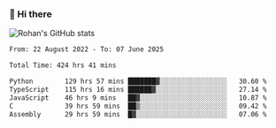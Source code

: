 ### 👋 Hi there 

<!--
**rohznmdev/rohznmdev** is a ✨ _special_ ✨ repository because its `README.md` (this file) appears on your GitHub profile.

Here are some ideas to get you started:

- 🔭 I’m currently working on ...
- 🌱 I’m currently learning Ruby and Ruby on Rails
- 👯 I’m looking to collaborate on ...
- 🤔 I’m looking for help with ...
- 💬 Ask me about ...
- 📫 How to reach me: ...
- 😄 Pronouns: ...
- ⚡ Fun fact: ...
-->
![Rohan's GitHub stats](https://github-readme-stats.vercel.app/api?username=rohznmdev&theme=dark&show_icons=true)

<!--START_SECTION:waka-->

```txt
From: 22 August 2022 - To: 07 June 2025

Total Time: 424 hrs 41 mins

Python        129 hrs 57 mins ███████▓░░░░░░░░░░░░░░░░░   30.60 %
TypeScript    115 hrs 16 mins ██████▓░░░░░░░░░░░░░░░░░░   27.14 %
JavaScript    46 hrs 9 mins   ██▓░░░░░░░░░░░░░░░░░░░░░░   10.87 %
C             39 hrs 59 mins  ██▒░░░░░░░░░░░░░░░░░░░░░░   09.42 %
Assembly      29 hrs 59 mins  █▓░░░░░░░░░░░░░░░░░░░░░░░   07.06 %
```

<!--END_SECTION:waka-->
